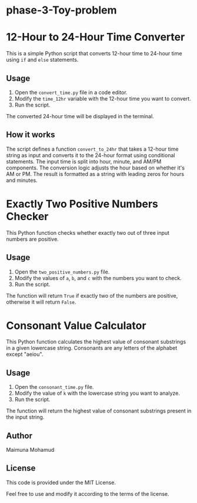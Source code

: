 # phase-3-Toy-problem
# 12-Hour to 24-Hour Time Converter

This is a simple Python script that converts 12-hour time to 24-hour time using `if` and `else` statements.

## Usage

1. Open the `convert_time.py` file in a code editor.
2. Modify the `time_12hr` variable with the 12-hour time you want to convert.
3. Run the script.

The converted 24-hour time will be displayed in the terminal.

## How it works

The script defines a function `convert_to_24hr` that takes a 12-hour time string as input and converts it to the 24-hour format using conditional statements.
The input time is split into hour, minute, and AM/PM components.
The conversion logic adjusts the hour based on whether it's AM or PM.
The result is formatted as a string with leading zeros for hours and minutes.


# Exactly Two Positive Numbers Checker

This Python function checks whether exactly two out of three input numbers are positive.

## Usage

1. Open the `two_positive_numbers.py` file.
2. Modify the values of `a`, `b`, and `c` with the numbers you want to check.
3. Run the script.

The function will return `True` if exactly two of the numbers are positive, otherwise it will return `False`.

# Consonant Value Calculator

This Python function calculates the highest value of consonant substrings in a given lowercase string. Consonants are any letters of the alphabet except "aeiou".

## Usage

1. Open the `consonant_time.py` file.
2. Modify the value of `k` with the lowercase string you want to analyze.
3. Run the script.

The function will return the highest value of consonant substrings present in the input string.

## Author

Maimuna Mohamud

## License

This code is provided under the MIT License.

Feel free to use and modify it according to the terms of the license.




